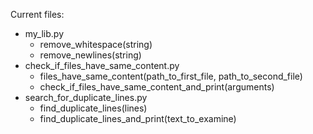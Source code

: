 Current files:
* my_lib.py
	* remove_whitespace(string)
	* remove_newlines(string)
* check_if_files_have_same_content.py
	* files_have_same_content(path_to_first_file, path_to_second_file)
	* check_if_files_have_same_content_and_print(arguments)
* search_for_duplicate_lines.py 
	* find_duplicate_lines(lines)
	* find_duplicate_lines_and_print(text_to_examine)
